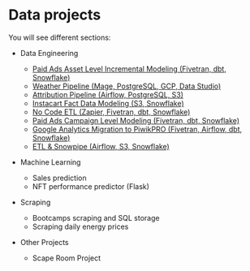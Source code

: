 # Data projects

You will see different sections:

- Data Engineering

  - [Paid Ads Asset Level Incremental Modeling (Fivetran, dbt, Snowflake)](https://github.com/aboyalejandro/data-projects/tree/master/data_engineering/paid_media_incremental_modeling)
  - [Weather Pipeline (Mage, PostgreSQL, GCP, Data Studio)](https://github.com/aboyalejandro/data-projects/tree/master/data_engineering/weather_pipeline)
  - [Attribution Pipeline (Airflow, PostgreSQL, S3)](https://github.com/aboyalejandro/data-projects/tree/master/data_engineering/attribution_pipeline)
  - [Instacart Fact Data Modeling (S3, Snowflake)](https://github.com/aboyalejandro/data-projects/tree/master/data_engineering/snowflake_instacart_modeling)
  - [No Code ETL (Zapier, Fivetran, dbt, Snowflake)](https://github.com/aboyalejandro/data-projects/tree/master/data_engineering/no_code_etl)
  - [Paid Ads Campaign Level Modeling (Fivetran, dbt, Snowflake)](https://github.com/aboyalejandro/data-projects/tree/master/data_engineering/ad_campaign_dbt_modeling)
  - [Google Analytics Migration to PiwikPRO (Fivetran, Airflow, dbt, Snowflake)](https://github.com/aboyalejandro/data-projects/tree/master/data_engineering/google_analytics_migration)
  - [ETL & Snowpipe (Airflow, S3, Snowflake)](https://github.com/aboyalejandro/data-projects/tree/master/data_engineering/etl_snowflake_snowpipe)
- Machine Learning
  - Sales prediction
  - NFT performance predictor (Flask)
- Scraping
  - Bootcamps scraping and SQL storage
  - Scraping daily energy prices
- Other Projects
  - Scape Room Project
